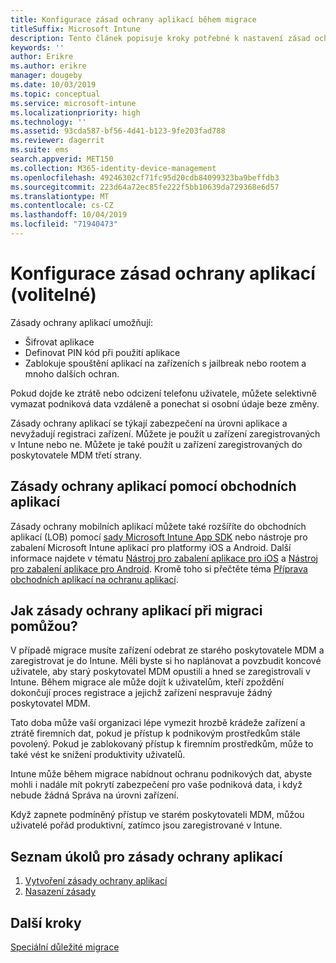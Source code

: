 ```yaml
---
title: Konfigurace zásad ochrany aplikací během migrace
titleSuffix: Microsoft Intune
description: Tento článek popisuje kroky potřebné k nastavení zásad ochrany aplikací během migrace Microsoft Intune.
keywords: ''
author: Erikre
ms.author: erikre
manager: dougeby
ms.date: 10/03/2019
ms.topic: conceptual
ms.service: microsoft-intune
ms.localizationpriority: high
ms.technology: ''
ms.assetid: 93cda587-bf56-4d41-b123-9fe203fad788
ms.reviewer: dagerrit
ms.suite: ems
search.appverid: MET150
ms.collection: M365-identity-device-management
ms.openlocfilehash: 49246302cf71fc95d20cdb84099323ba9beffdb3
ms.sourcegitcommit: 223d64a72ec85fe222f5bb10639da729368e6d57
ms.translationtype: MT
ms.contentlocale: cs-CZ
ms.lasthandoff: 10/04/2019
ms.locfileid: "71940473"
---
```

# <a name="configure-app-protection-policies-optional"></a>Konfigurace zásad ochrany aplikací (volitelné)


Zásady ochrany aplikací umožňují:
* Šifrovat aplikace
* Definovat PIN kód při použití aplikace
* Zablokuje spouštění aplikací na zařízeních s jailbreak nebo rootem a mnoho dalších ochran.

Pokud dojde ke ztrátě nebo odcizení telefonu uživatele, můžete selektivně vymazat podniková data vzdáleně a ponechat si osobní údaje beze změny.

Zásady ochrany aplikací se týkají zabezpečení na úrovni aplikace a nevyžadují registraci zařízení. Můžete je použít u zařízení zaregistrovaných v Intune nebo ne. Můžete je také použít u zařízení zaregistrovaných do poskytovatele MDM třetí strany.

## <a name="app-protection-policies-with-lob-apps"></a>Zásady ochrany aplikací pomocí obchodních aplikací

Zásady ochrany mobilních aplikací můžete také rozšíříte do obchodních aplikací (LOB) pomocí [sady Microsoft Intune App SDK](../developer/app-sdk-get-started.md) nebo nástroje pro zabalení Microsoft Intune aplikací pro platformy iOS a Android. Další informace najdete v tématu [Nástroj pro zabalení aplikace pro iOS](../developer/app-wrapper-prepare-ios.md) a [Nástroj pro zabalení aplikace pro Android](./../developer/app-wrapper-prepare-android.md). Kromě toho si přečtěte téma [Příprava obchodních aplikací na ochranu aplikací](../developer/apps-prepare-mobile-application-management.md).

## <a name="how-do-app-protection-policies-help-during-migration"></a>Jak zásady ochrany aplikací při migraci pomůžou?

V případě migrace musíte zařízení odebrat ze starého poskytovatele MDM a zaregistrovat je do Intune. Měli byste si ho naplánovat a povzbudit koncové uživatele, aby starý poskytovatel MDM opustili a hned se zaregistrovali v Intune. Během migrace ale může dojít k uživatelům, kteří zpoždění dokončují proces registrace a jejichž zařízení nespravuje žádný poskytovatel MDM.

Tato doba může vaší organizaci lépe vymezit hrozbě krádeže zařízení a ztrátě firemních dat, pokud je přístup k podnikovým prostředkům stále povolený. Pokud je zablokovaný přístup k firemním prostředkům, může to také vést ke snížení produktivity uživatelů.

Intune může během migrace nabídnout ochranu podnikových dat, abyste mohli i nadále mít pokrytí zabezpečení pro vaše podniková data, i když nebude žádná Správa na úrovni zařízení.

Když zapnete podmíněný přístup ve starém poskytovateli MDM, můžou uživatelé pořád produktivní, zatímco jsou zaregistrované v Intune.

## <a name="task-list-for-app-protection-policies"></a>Seznam úkolů pro zásady ochrany aplikací

1. [Vytvoření zásady ochrany aplikací](../apps/app-protection-policies.md#create-an-app-protection-policy)
2. [Nasazení zásady](../apps/app-protection-policies.md#deploy-a-policy-to-users)


## <a name="next-steps"></a>Další kroky

[Speciální důležité migrace](migration-guide-considerations.md)
